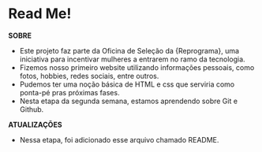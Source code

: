 # **Read Me!**

**SOBRE**
* Este projeto faz parte da Oficina de Seleção da {Reprograma}, uma iniciativa para incentivar mulheres a entrarem no ramo da tecnologia.
* Fizemos nosso primeiro website utilizando informações pessoais, como fotos, hobbies, redes sociais, entre outros.
* Pudemos ter uma noção básica de HTML e css que serviria como ponta-pé pras próximas fases.
* Nesta etapa da segunda semana, estamos aprendendo sobre Git e Github.

**ATUALIZAÇÕES**
* Nessa etapa, foi adicionado esse arquivo chamado README.